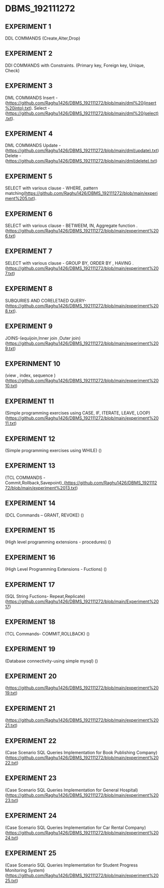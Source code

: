 # DBMS_192111272
## EXPERIMENT 1
  DDL COMMANDS
  (Create,Alter,Drop)
## EXPERIMENT 2
  DDl COMMANDS with Constraints.
  (Primary key, Foreign key, Unique, Check)
## EXPERIMENT 3
  DML COMMANDS
  Insert - (https://github.com/Raghu1426/DBMS_192111272/blob/main/dml%20(insert%20into).txt).
  Select - (https://github.com/Raghu1426/DBMS_192111272/blob/main/dml%20(select).txt).
## EXPERIMENT 4
  DML COMMANDS
  Update - (https://github.com/Raghu1426/DBMS_192111272/blob/main/dml(update).txt)
  Delete - (https://github.com/Raghu1426/DBMS_192111272/blob/main/dml(delete).txt)
## EXPERIMENT 5
  SELECT with various clause - WHERE, pattern matching(https://github.com/Raghu1426/DBMS_192111272/blob/main/experiment%205.txt).
## EXPERIMENT 6
  SELECT with various clause - BETWEEM, IN, Aggregate function .(https://github.com/Raghu1426/DBMS_192111272/blob/main/experiment%206.txt)
## EXPERIMENT 7
  SELECT with various clause - GROUP BY, ORDER BY , HAVING .(https://github.com/Raghu1426/DBMS_192111272/blob/main/experiment%207.txt)
## EXPERIMENT 8
  SUBQURIES AND CORELETAED QUERY-(https://github.com/Raghu1426/DBMS_192111272/blob/main/experiment%208.txt).
## EXPERIMENT 9
JOINS-(equijoin,Inner join ,Outer join)
(https://github.com/Raghu1426/DBMS_192111272/blob/main/experiment%209.txt)
## EXPERINMENT 10
(view , index, sequence )
(https://github.com/Raghu1426/DBMS_192111272/blob/main/experiment%2010.txt)
## EXPERIMENT 11
(Simple programming exercises using CASE, IF, ITERATE, LEAVE, LOOP)
(https://github.com/Raghu1426/DBMS_192111272/blob/main/experiment%2011.txt)
## EXPERIMENT 12
(Simple programming exercises using WHILE)
()
## EXPERIMENT 13
(TCL COMMANDS -Commit,Rollback,Savepoint)_(https://github.com/Raghu1426/DBMS_192111272/blob/main/experiment%2013.txt)
## EXPERIMENT 14
(DCL Commands – GRANT, REVOKE)
()
## EXPERIMENT 15
(High level programming extensions - procedures)
()
## EXPERIMENT 16
(High Level Programming Extensions - Fuctions)
()
## EXPERIMENT 17
(SQL String Fuctions- Repeat,Replicate)
(https://github.com/Raghu1426/DBMS_192111272/blob/main/Experiment%2017)
## EXPERIMENT 18
(TCL Commands- COMMIT,ROLLBACK)
()
## EXPERIMENT 19
(Database connectivity-using simple mysql)
()
## EXPERIMENT 20
(https://github.com/Raghu1426/DBMS_192111272/blob/main/experiment%2019.txt)
## EXPERIMENT 21
(https://github.com/Raghu1426/DBMS_192111272/blob/main/experiment%2021.txt)
## EXPERIMENT 22
(Case Scenario SQL Queries Implementation for Book Publishing Company)
(https://github.com/Raghu1426/DBMS_192111272/blob/main/experiment%2022.txt)
##  EXPERIMENT 23
(Case Scenario SQL Queries Implementation for General Hospital)
(https://github.com/Raghu1426/DBMS_192111272/blob/main/experiment%2023.txt)
## EXPERIMENT 24
(Case Scenario SQL Queries Implementation for Car Rental Company)
(https://github.com/Raghu1426/DBMS_192111272/blob/main/experiment%2024.txt)
## EXPERIMENT 25
(Case Scenario SQL Queries Implementation for Student Progress Monitoring System)
(https://github.com/Raghu1426/DBMS_192111272/blob/main/experiment%2025.txt)
